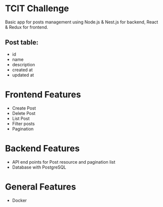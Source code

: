 # TCIT Challenge

Basic app for posts management using Node.js & Nest.js for backend, React & Redux for frontend.

## Post table:
- id
- name
- description
- created at
- updated at

# Frontend Features
- Create Post
- Delete Post
- List Post
- Filter posts
- Pagination

# Backend Features
- API end points for Post resource and pagination list
- Database with PostgreSQL

# General Features
- Docker
